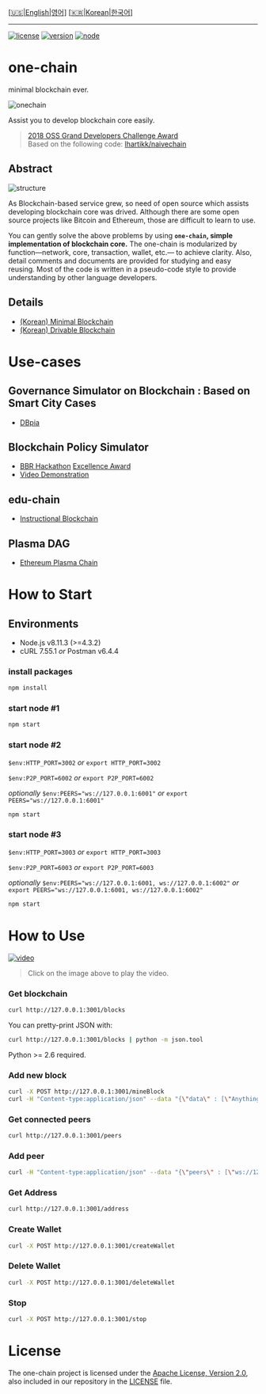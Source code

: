 [[:us:|English|영어]](https://github.com/twodude/onechain)
[[:kr:|Korean|한국어]](https://github.com/twodude/onechain/tree/korean)

---

[![license](https://img.shields.io/badge/license-Apache%202.0-blue.svg)](https://opensource.org/licenses/Apache-2.0)
[![version](https://img.shields.io/badge/version-v2.1.0-orange.svg)](https://github.com/twodude/onechain/blob/master/package.json)
[![node](https://img.shields.io/badge/node-%3E%3D4.3.2-yellow.svg)](https://nodejs.org/en/)   

# one-chain
minimal blockchain ever.   

![onechain](https://github.com/twodude/onechain/blob/master/images/icon.png)

Assist you to develop blockchain core easily.
> [2018 OSS Grand Developers Challenge Award](https://project.oss.kr)   
> Based on the following code: [lhartikk/naivechain](https://github.com/lhartikk/naivechain)   

## Abstract
![structure](https://github.com/twodude/onechain/blob/master/images/structure.png)

As Blockchain-based service grew, so need of open source which assists developing blockchain core was drived.
Although there are some open source projects like Bitcoin and Ethereum, those are difficult to learn to use.

You can gently solve the above problems by using
**```one-chain```, simple implementation of blockchain core.**
The one-chain is modularized by function&mdash;network, core, transaction, wallet, etc.&mdash; to achieve clarity.
Also, detail comments and documents are provided for studying and easy reusing.
Most of the code is written in a pseudo-code style to provide understanding by other language developers.

## Details
- [(Korean) Minimal Blockchain](https://github.com/JOYUJEONG/onechain/blob/master/1_minimal/README.md)   
- [(Korean) Drivable Blockchain](https://github.com/JOYUJEONG/onechain/blob/master/2_drivable/README.md)   

# Use-cases

## Governance Simulator on Blockchain : Based on Smart City Cases
- [DBpia](http://www.dbpia.co.kr/Journal/ArticleDetail/NODE07614082)

## Blockchain Policy Simulator
- [BBR Hackathon](http://www.breview.kr)
[Excellence Award](http://decenter.sedaily.com/NewsView/1S639FV540)    
- [Video Demonstration](https://www.youtube.com/watch?v=aFcnPziT4FE)    

## edu-chain
- [Instructional Blockchain](https://github.com/twodude/educhain)   

## Plasma DAG
- [Ethereum Plasma Chain](https://github.com/plasma-dag/plasma-client)

# How to Start

## Environments
- Node.js v8.11.3 (>=4.3.2)
- cURL 7.55.1 *or* Postman v6.4.4

### install packages
```bash
npm install
```

### start node #1
```bash
npm start
```

### start node #2
```$env:HTTP_PORT=3002```
*or*
```export HTTP_PORT=3002```

```$env:P2P_PORT=6002```
*or*
```export P2P_PORT=6002```

*optionally*
```$env:PEERS="ws://127.0.0.1:6001"```
*or*
```export PEERS="ws://127.0.0.1:6001"```

```bash
npm start
```

### start node #3
```$env:HTTP_PORT=3003```
*or*
```export HTTP_PORT=3003```

```$env:P2P_PORT=6003```
*or*
```export P2P_PORT=6003```

*optionally*
```$env:PEERS="ws://127.0.0.1:6001, ws://127.0.0.1:6002"```
*or*
```export PEERS="ws://127.0.0.1:6001, ws://127.0.0.1:6002"```

```bash
npm start
```

# How to Use
[![video](http://img.youtube.com/vi/NgkADMy8j6Y/0.jpg)](https://www.youtube.com/watch?v=NgkADMy8j6Y)   
> Click on the image above to play the video.

### Get blockchain
```bash
curl http://127.0.0.1:3001/blocks
```

You can pretty-print JSON with:
```bash
curl http://127.0.0.1:3001/blocks | python -m json.tool
```
Python >= 2.6 required.

### Add new block
```bash
curl -X POST http://127.0.0.1:3001/mineBlock
curl -H "Content-type:application/json" --data "{\"data\" : [\"Anything you want\", \"Anything you need\"]}" http://127.0.0.1:3001/mineBlock
```

### Get connected peers
```bash
curl http://127.0.0.1:3001/peers
```

### Add peer
```bash
curl -H "Content-type:application/json" --data "{\"peers\" : [\"ws://127.0.0.1:6002\", \"ws://127.0.0.1:6003\"]}" http://127.0.0.1:3001/addPeers
```

### Get Address
```bash
curl http://127.0.0.1:3001/address
```

### Create Wallet
```bash
curl -X POST http://127.0.0.1:3001/createWallet
```

### Delete Wallet
```bash
curl -X POST http://127.0.0.1:3001/deleteWallet
```

### Stop
```bash
curl -X POST http://127.0.0.1:3001/stop
```

# License
The one-chain project is licensed under the [Apache License, Version 2.0](https://opensource.org/licenses/Apache-2.0), also included in our repository in the [LICENSE](https://github.com/twodude/onechain/blob/master/LICENSE) file.

